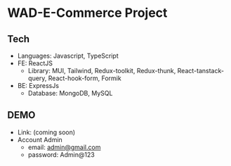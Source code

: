 # WAD-E-Commerce Project

## Tech
 - Languages: Javascript, TypeScript
 - FE: ReactJS
    + Library: MUI, Tailwind, Redux-toolkit, Redux-thunk, React-tanstack-query, React-hook-form, Formik
 - BE: ExpressJs
    + Database: MongoDB, MySQL

## DEMO
 - Link: (coming soon)
 - Account Admin
    + email: admin@gmail.com
    + password: Admin@123